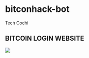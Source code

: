 # bitconhack-bot

  Tech Cochi

## BITCOIN LOGIN WEBSITE
  
[![](https://img.shields.io/badge/BTC_WEBSITE-LOGING--SITE-green?style=for-the-badge&logo=rapidamining)](https://rapidamining.com/r/69904)

